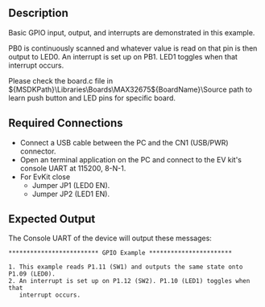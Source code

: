 ## Description

Basic GPIO input, output, and interrupts are demonstrated in this example.

PB0 is continuously scanned and whatever value is read on that pin is then output to LED0.  An interrupt is set up on PB1. LED1 toggles when that interrupt occurs.

Please check the board.c file in ${MSDKPath}\Libraries\Boards\MAX32675\${BoardName}\Source path to learn push button and LED pins for specific board.

## Required Connections

-   Connect a USB cable between the PC and the CN1 (USB/PWR) connector.
-   Open an terminal application on the PC and connect to the EV kit's console UART at 115200, 8-N-1.
-   For EvKit close
     -   Jumper JP1 (LED0 EN).
     -   Jumper JP2 (LED1 EN).

## Expected Output

The Console UART of the device will output these messages:

```
************************* GPIO Example ***********************

1. This example reads P1.11 (SW1) and outputs the same state onto P1.09 (LED0).
2. An interrupt is set up on P1.12 (SW2). P1.10 (LED1) toggles when that
   interrupt occurs.
```